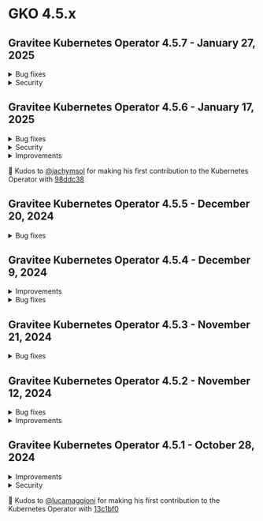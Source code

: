# GKO 4.5.x

## Gravitee Kubernetes Operator 4.5.7 - January 27, 2025
    
<details>
<summary>Bug fixes</summary>

  * RBAC creation is inconsistent for admission webhook when scope is not cluster [#10294](https://github.com/gravitee-io/issues/issues/10294)
  * Re-deploying an exported API CRD fails due to unknown metadata field [#10282](https://github.com/gravitee-io/issues/issues/10282)
  * Documentation page not visible if parent field doesn't match folder name [#10281](https://github.com/gravitee-io/issues/issues/10281)
</details>


<details>
<summary>Security</summary>

  * Webhook cluster role access should be narrowed down to resource names we use [#10296](https://github.com/gravitee-io/issues/issues/10296)
</details>


## Gravitee Kubernetes Operator 4.5.6 - January 17, 2025

<details>

<summary>Bug fixes</summary>

* Admission panics when Management Context references a secret in another namespace [#10275](https://github.com/gravitee-io/issues/issues/10275)

</details>

<details>

<summary>Security</summary>

* Update module golang.org/x/net to v0.33.0 [#10254](https://github.com/gravitee-io/issues/issues/10254)

</details>

<details>

<summary>Improvements</summary>

* Upcoming 4.6 Gravitee Cloud support has been backported

</details>

🚀 Kudos to [@jachymsol](https://github.com/jachymsol) for making his first contribution to the Kubernetes Operator with [98ddc38](https://github.com/gravitee-io/gravitee-kubernetes-operator/commit/98ddc38ec043eb7812e6d334c1d4c8b6dcc4275a)

## Gravitee Kubernetes Operator 4.5.5 - December 20, 2024

<details>

<summary>Bug fixes</summary>

* Missing deprecated status in API definition for plans [#10248](https://github.com/gravitee-io/issues/issues/10248)
* Application notifyMembers doesn't work [#10231](https://github.com/gravitee-io/issues/issues/10231)
* Editable HTTP configuration when an API is managed by the operator [#10221](https://github.com/gravitee-io/issues/issues/10221)
* Template strings are not resolved for API Resources references [#10214](https://github.com/gravitee-io/issues/issues/10214)
* Unable to import two v2 plans with same type in APIM [#10195](https://github.com/gravitee-io/issues/issues/10195)

</details>

## Gravitee Kubernetes Operator 4.5.4 - December 9, 2024

<details>

<summary>Improvements</summary>

* Issue a clear warning when attempting to apply a group with an API primary owner [#10094](https://github.com/gravitee-io/issues/issues/10094)
* Improve OAuth application settings validation [#10079](https://github.com/gravitee-io/issues/issues/10079)

</details>

<details>

<summary>Bug fixes</summary>

* Missing Key and Trust Store fields in API Definition [#10215](https://github.com/gravitee-io/issues/issues/10215)

</details>

## Gravitee Kubernetes Operator 4.5.3 - November 21, 2024

<details>

<summary>Bug fixes</summary>

* API v2 CRD export cannot be applied when setting selection rules on plans [#10185](https://github.com/gravitee-io/issues/issues/10185)
* Adding a page is allowed for v4 APIs managed by the operator [#10184](https://github.com/gravitee-io/issues/issues/10184)
* API state is not exported when the API is stopped [#10172](https://github.com/gravitee-io/issues/issues/10172)
* Cloud context fails with token stored in a secret [#10170](https://github.com/gravitee-io/issues/issues/10170)
* Webhook validation fails when management context references a secret [#10168](https://github.com/gravitee-io/issues/issues/10168)
* The notifyMembers property is ignored for V2 APIs [#10163](https://github.com/gravitee-io/issues/issues/10163)
* Empty map values are ignored when persisting resources [#10161](https://github.com/gravitee-io/issues/issues/10161)
* Plan IDs are regenerated for V2 APIs after GKO upgrade [#10159](https://github.com/gravitee-io/issues/issues/10159)
* GKO - API Definition - Default System Folder "Aside" [#10152](https://github.com/gravitee-io/issues/issues/10152)
* Edit on Github button deactivated when deploying github fetcher [#10078](https://github.com/gravitee-io/issues/issues/10078)
* API Pages are not deleted when combining http-fetcher (or markdown) and github-fetchers together [#10087](https://github.com/gravitee-io/issues/issues/10087)

</details>

## Gravitee Kubernetes Operator 4.5.2 - November 12, 2024

<details>

<summary>Bug fixes</summary>

* Having two plans with same name lead to duplicate key error on API v4 export [#10128](https://github.com/gravitee-io/issues/issues/10128)
* APIs sourced from kubernetes config map get out of sync after some time [#10095](https://github.com/gravitee-io/issues/issues/10095)
* Adding a member with an existing role id to a V2 API issues a warning [#10096](https://github.com/gravitee-io/issues/issues/10096)
* GKO removes attributes with empty value from API Definition [#10034](https://github.com/gravitee-io/issues/issues/10034)

</details>

<details>

<summary>Improvements</summary>

* Filter out v2 pages that are fetched from a root repo on CRD export [#10093](https://github.com/gravitee-io/issues/issues/10093)

</details>

## Gravitee Kubernetes Operator 4.5.1 - October 28, 2024

<details>

<summary>Improvements</summary>

* Filter out v2 pages that are fetched from a root repo on CRD export [#10093](https://github.com/gravitee-io/issues/issues/10093)
* Add support for pod tolerations in Helm charts [#10135](https://github.com/gravitee-io/issues/issues/10135)

</details>

<details>

<summary>Security</summary>

* Narrow down webhook configurations role permissions [#10105](https://github.com/gravitee-io/issues/issues/10105)

</details>

🚀 Kudos to [@lucamaggioni](https://github.com/lucamaggioni) for making his first contribution to the Kubernetes Operator with [13c1bf0](https://github.com/gravitee-io/gravitee-kubernetes-operator/commit/13c1bf043f61564d8ef77cad27521a5cef7844e4)
